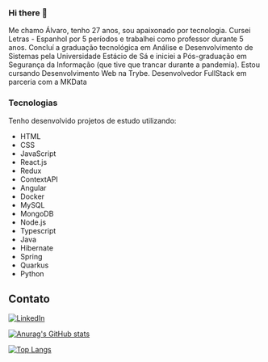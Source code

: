 ### Hi there 👋
Me chamo Álvaro, tenho 27 anos, sou apaixonado por tecnologia.
Cursei Letras - Espanhol por 5 períodos e trabalhei como professor durante 5 anos.
Concluí a graduação tecnológica em Análise e Desenvolvimento de Sistemas pela Universidade Estácio de Sá e iniciei a Pós-graduação em Segurança da Informação (que tive que trancar durante a pandemia).
Estou cursando Desenvolvimento Web na Trybe.
Desenvolvedor FullStack em parceria com a MKData

### Tecnologias

Tenho desenvolvido projetos de estudo utilizando:
- HTML
- CSS
- JavaScript
- React.js
- Redux
- ContextAPI
- Angular
- Docker
- MySQL
- MongoDB
- Node.js
- Typescript
- Java
- Hibernate
- Spring
- Quarkus
- Python

## Contato

<a href="https://www.linkedin.com/in/alvarogularte/"><img alt="LinkedIn" src="https://img.shields.io/badge/LinkedIn-0077B5?style=for-the-badge&logo=linkedin&logoColor=white" /></a>


[![Anurag's GitHub stats](https://github-readme-stats.vercel.app/api?username=alvarogularte&count_private=true&show_icons=true&theme=merko)](https://github.com/anuraghazra/github-readme-stats)

[![Top Langs](https://github-readme-stats.vercel.app/api/top-langs/?username=alvarogularte&count_private=true&show_icons=true&theme=merko&layout=compact)](https://github.com/anuraghazra/github-readme-stats)
